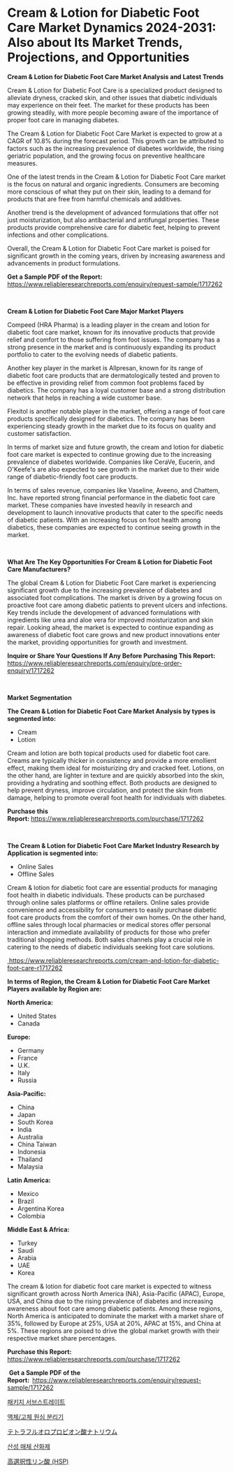 <p><h1>Cream & Lotion for Diabetic Foot Care Market Dynamics 2024-2031: Also about Its Market Trends, Projections, and Opportunities</h1></p><p><strong>Cream & Lotion for Diabetic Foot Care Market Analysis and Latest Trends</strong></p>
<p><p>Cream & Lotion for Diabetic Foot Care is a specialized product designed to alleviate dryness, cracked skin, and other issues that diabetic individuals may experience on their feet. The market for these products has been growing steadily, with more people becoming aware of the importance of proper foot care in managing diabetes.</p><p>The Cream & Lotion for Diabetic Foot Care Market is expected to grow at a CAGR of 10.8% during the forecast period. This growth can be attributed to factors such as the increasing prevalence of diabetes worldwide, the rising geriatric population, and the growing focus on preventive healthcare measures.</p><p>One of the latest trends in the Cream & Lotion for Diabetic Foot Care market is the focus on natural and organic ingredients. Consumers are becoming more conscious of what they put on their skin, leading to a demand for products that are free from harmful chemicals and additives.</p><p>Another trend is the development of advanced formulations that offer not just moisturization, but also antibacterial and antifungal properties. These products provide comprehensive care for diabetic feet, helping to prevent infections and other complications.</p><p>Overall, the Cream & Lotion for Diabetic Foot Care market is poised for significant growth in the coming years, driven by increasing awareness and advancements in product formulations.</p></p>
<p><strong>Get a Sample PDF of the Report:&nbsp;</strong> <a href="https://www.reliableresearchreports.com/enquiry/request-sample/1717262">https://www.reliableresearchreports.com/enquiry/request-sample/1717262</a></p>
<p>&nbsp;</p>
<p><strong>Cream & Lotion for Diabetic Foot Care Major Market Players</strong></p>
<p><p>Compeed (HRA Pharma) is a leading player in the cream and lotion for diabetic foot care market, known for its innovative products that provide relief and comfort to those suffering from foot issues. The company has a strong presence in the market and is continuously expanding its product portfolio to cater to the evolving needs of diabetic patients.</p><p>Another key player in the market is Allpresan, known for its range of diabetic foot care products that are dermatologically tested and proven to be effective in providing relief from common foot problems faced by diabetics. The company has a loyal customer base and a strong distribution network that helps in reaching a wide customer base.</p><p>Flexitol is another notable player in the market, offering a range of foot care products specifically designed for diabetics. The company has been experiencing steady growth in the market due to its focus on quality and customer satisfaction.</p><p>In terms of market size and future growth, the cream and lotion for diabetic foot care market is expected to continue growing due to the increasing prevalence of diabetes worldwide. Companies like CeraVe, Eucerin, and O'Keefe's are also expected to see growth in the market due to their wide range of diabetic-friendly foot care products.</p><p>In terms of sales revenue, companies like Vaseline, Aveeno, and Chattem, Inc. have reported strong financial performance in the diabetic foot care market. These companies have invested heavily in research and development to launch innovative products that cater to the specific needs of diabetic patients. With an increasing focus on foot health among diabetics, these companies are expected to continue seeing growth in the market.</p></p>
<p>&nbsp;</p>
<p><strong>What Are The Key Opportunities For Cream & Lotion for Diabetic Foot Care Manufacturers?</strong></p>
<p><p>The global Cream & Lotion for Diabetic Foot Care market is experiencing significant growth due to the increasing prevalence of diabetes and associated foot complications. The market is driven by a growing focus on proactive foot care among diabetic patients to prevent ulcers and infections. Key trends include the development of advanced formulations with ingredients like urea and aloe vera for improved moisturization and skin repair. Looking ahead, the market is expected to continue expanding as awareness of diabetic foot care grows and new product innovations enter the market, providing opportunities for growth and investment.</p></p>
<p><strong>Inquire or Share Your Questions If Any Before Purchasing This Report:</strong> <a href="https://www.reliableresearchreports.com/enquiry/pre-order-enquiry/1717262">https://www.reliableresearchreports.com/enquiry/pre-order-enquiry/1717262</a></p>
<p>&nbsp;</p>
<p><strong>Market Segmentation</strong></p>
<p><strong>The Cream & Lotion for Diabetic Foot Care Market Analysis by types is segmented into:</strong></p>
<p><ul><li>Cream</li><li>Lotion</li></ul></p>
<p><p>Cream and lotion are both topical products used for diabetic foot care. Creams are typically thicker in consistency and provide a more emollient effect, making them ideal for moisturizing dry and cracked feet. Lotions, on the other hand, are lighter in texture and are quickly absorbed into the skin, providing a hydrating and soothing effect. Both products are designed to help prevent dryness, improve circulation, and protect the skin from damage, helping to promote overall foot health for individuals with diabetes.</p></p>
<p><strong>Purchase this Report:&nbsp;</strong><a href="https://www.reliableresearchreports.com/purchase/1717262">https://www.reliableresearchreports.com/purchase/1717262</a></p>
<p>&nbsp;</p>
<p><strong>The Cream & Lotion for Diabetic Foot Care Market Industry Research by Application is segmented into:</strong></p>
<p><ul><li>Online Sales</li><li>Offline Sales</li></ul></p>
<p><p>Cream & lotion for diabetic foot care are essential products for managing foot health in diabetic individuals. These products can be purchased through online sales platforms or offline retailers. Online sales provide convenience and accessibility for consumers to easily purchase diabetic foot care products from the comfort of their own homes. On the other hand, offline sales through local pharmacies or medical stores offer personal interaction and immediate availability of products for those who prefer traditional shopping methods. Both sales channels play a crucial role in catering to the needs of diabetic individuals seeking foot care solutions.</p></p>
<p><a href="https://www.reliableresearchreports.com/cream-and-lotion-for-diabetic-foot-care-r1717262">&nbsp;https://www.reliableresearchreports.com/cream-and-lotion-for-diabetic-foot-care-r1717262</a></p>
<p><strong>In terms of Region, the Cream & Lotion for Diabetic Foot Care Market Players available by Region are:</strong></p>
<p>
    <p> <strong> North America: </strong>
        <ul>
            <li>United States</li>
            <li>Canada</li>
        </ul>
        </p> 
    <p> <strong> Europe: </strong>
        <ul>
            <li>Germany</li>
            <li>France</li>
            <li>U.K.</li>
            <li>Italy</li>
            <li>Russia</li>
        </ul>
        </p> 
    <p> <strong> Asia-Pacific: </strong>
        <ul>
            <li>China</li>
            <li>Japan</li>
            <li>South Korea</li>
            <li>India</li>
            <li>Australia</li>
            <li>China Taiwan</li>
            <li>Indonesia</li>
            <li>Thailand</li>
            <li>Malaysia</li>
        </ul>
        </p> 
    <p> <strong> Latin America: </strong>
        <ul>
            <li>Mexico</li>
            <li>Brazil</li>
            <li>Argentina Korea</li>
            <li>Colombia</li>
        </ul>
        </p> 
    <p> <strong> Middle East & Africa: </strong>
        <ul>
            <li>Turkey</li>
            <li>Saudi</li>
            <li>Arabia</li>
            <li>UAE</li>
            <li>Korea</li>
        </ul>
    </p>
    </p>
<p><p>The cream & lotion for diabetic foot care market is expected to witness significant growth across North America (NA), Asia-Pacific (APAC), Europe, USA, and China due to the rising prevalence of diabetes and increasing awareness about foot care among diabetic patients. Among these regions, North America is anticipated to dominate the market with a market share of 35%, followed by Europe at 25%, USA at 20%, APAC at 15%, and China at 5%. These regions are poised to drive the global market growth with their respective market share percentages.</p></p>
<p><strong>Purchase this Report: </strong><a href="https://www.reliableresearchreports.com/purchase/1717262">https://www.reliableresearchreports.com/purchase/1717262</a></p>
<p>&nbsp;<strong>Get a Sample PDF of the Report:&nbsp;&nbsp;</strong><a href="https://www.reliableresearchreports.com/enquiry/request-sample/1717262">https://www.reliableresearchreports.com/enquiry/request-sample/1717262</a></p>
<p><strong></strong></p>
<p><p><a href="https://github.com/bossladyaries0/Market-Research-Report-List-1/blob/main/4925817101802.md">패키지 서브스트레이트</a></p><p><a href="https://medium.com/@corneliutrifa2022/%EC%95%A1%EC%B2%B4-%EA%B3%A0%EC%B2%B4-%EC%9B%90%EC%8B%AC-%EB%B6%84%EB%A6%AC%EA%B8%B0-%EC%8B%9C%EC%9E%A5-%EC%A0%84%EB%A7%9D-%EC%82%B0%EC%97%85-%EA%B0%9C%EC%9A%94-%EB%B0%8F-%EC%98%88%EC%B8%A1-2024%EB%85%84%EB%B6%80%ED%84%B0-2031%EB%85%84-995a8672c593">액체/고체 원심 분리기</a></p><p><a href="https://medium.com/@lelanadden5645/%E5%9B%9B%E3%83%95%E3%83%83%E5%8C%96%E3%83%97%E3%83%AD%E3%83%94%E3%82%AA%E3%83%B3%E9%85%B8%E3%83%8A%E3%83%88%E3%83%AA%E3%82%A6%E3%83%A0%E5%B8%82%E5%A0%B4%E3%83%AC%E3%83%9D%E3%83%BC%E3%83%88%E3%81%AF-%E3%81%93%E3%81%AE%E5%B8%82%E5%A0%B4%E3%81%AE%E6%9C%80%E6%96%B0%E3%81%AE%E3%83%88%E3%83%AC%E3%83%B3%E3%83%89%E3%81%A8%E6%88%90%E9%95%B7%E6%A9%9F%E4%BC%9A%E3%82%92%E6%98%8E%E3%82%89%E3%81%8B%E3%81%AB%E3%81%97%E3%81%BE%E3%81%99-3799b3474bee">テトラフルオロプロピオン酸ナトリウム</a></p><p><a href="https://medium.com/@kalimetz2023/%EC%82%B0%EC%84%B1-%EB%A7%A4%EC%B2%B4-%EC%82%B0%ED%99%94%EC%A0%9C-%EC%8B%9C%EC%9E%A5-%EB%B6%84%EC%84%9D-%EB%B0%8F-2024%EB%85%84%EB%B6%80%ED%84%B0-2031%EB%85%84%EA%B9%8C%EC%A7%80%EC%9D%98-%EA%B7%9C%EB%AA%A8-%EC%98%88%EC%B8%A1-3de399f420b3">산성 매체 산화제</a></p><p><a href="https://medium.com/@izaiahbartell/%E9%AB%98%E3%81%84%E9%81%B8%E6%8A%9E%E6%80%A7%E3%83%AA%E3%83%B3%E9%85%B8%E5%B8%82%E5%A0%B4-%E3%82%BF%E3%82%A4%E3%83%97-%E3%82%A2%E3%83%97%E3%83%AA%E3%82%B1%E3%83%BC%E3%82%B7%E3%83%A7%E3%83%B3-%E5%9C%B0%E7%90%86%E3%81%AB%E3%82%88%E3%82%8B%E5%8C%85%E6%8B%AC%E7%9A%84%E3%81%AA%E8%A9%95%E4%BE%A1-a66842d4be90">高選択性リン酸 (HSP)</a></p></p>